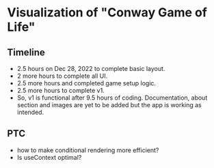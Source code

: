 # Visualization of "Conway Game of Life"

## Timeline
* 2.5 hours on Dec 28, 2022 to complete basic layout.
* 2 more hours to complete all UI.
* 2.5 more hours and completed game setup logic.
* 2.5 more hours to complete v1.
* So, v1 is functional after 9.5 hours of coding. Documentation, about section and images are yet to be added but the app is working as intended.

## PTC
* how to make conditional rendering more efficient?
* Is useContext optimal?